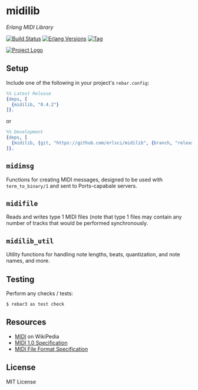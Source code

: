 # midilib

*Erlang MIDI Library*

[![Build Status][gh-actions-badge]][gh-actions]
[![Erlang Versions][erlang-badge]][versions]
[![Tag][github-tag-badge]][github-tag]

[![Project Logo][logo]][logo-large]

## Setup

Include one of the following in your project's `rebar.config`: 

``` erlang
%% Latest Release
{deps, [
  {midilib, "0.4.2"}
]}.
```
or
``` erlang
%% Development
{deps, [
  {midilib, {git, "https://github.com/erlsci/midilib", {branch, "release/0.4.x"}}}
]}.
```

## `midimsg`

Functions for creating MIDI messages, designed to be used with `term_to_binary/1`
and sent to Ports-capabale servers.

## `midifile`

Reads and writes type 1 MIDI files (note that type 1 files may contain any number
of tracks that would be performed synchronously.

## `midilib_util`

Utility functions for handling note lengths, beats, quantization, and note
names, and more.

## Testing

Perform any checks / tests:

``` shell
$ rebar3 as test check
```

## Resources

* [MIDI](https://en.wikipedia.org/wiki/MIDI) on WikiPedia
* [MIDI 1.0 Specification](https://www.midi.org/specifications/item/the-midi-1-0-specification)
* [MIDI File Format Specification](https://www.midi.org/specifications/file-format-specifications/standard-midi-files)

## License

MIT License


[//]: ---Named-Links---

[logo]: priv/images/logo-v1-x250.png
[logo-large]: priv/images/logo-v1-x1000.png
[github]: https://github.com/erlsci/midilib
[gh-actions-badge]: https://github.com/erlsci/midilib/workflows/ci%2Fcd/badge.svg
[gh-actions]: https://github.com/erlsci/midilib/actions
[erlang-badge]: https://img.shields.io/badge/erlang-21%20to%2027-blue.svg
[versions]: https://github.com/erlsci/osc/blob/master/.github/workflows/cicd.yml
[github-tag]: https://github.com/erlsci/midilib/tags
[github-tag-badge]: https://img.shields.io/github/tag/erlsci/midilib.svg
[github-downloads]: https://img.shields.io/github/downloads/erlsci/midilib/total.svg
